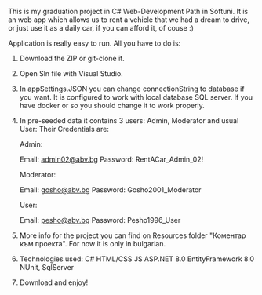 This is my graduation project in C# Web-Development Path in Softuni. It is an web app which allows us to rent a vehicle that we had a dream to drive, or just use it as a daily car, if you can afford it, of couse :)

Application is really easy to run. All you have to do is:

1. Download the ZIP or git-clone it.
2. Open Sln file with Visual Studio.
3. In appSettings.JSON you can change connectionString to database if you want. It is configured to work with local database SQL server. If you have docker or so you should change it to work properly.
4. In pre-seeded data it contains 3 users: Admin, Moderator and usual User: Their Credentials are:
   
   Admin:

   Email: admin02@abv.bg
   Password: RentACar_Admin_02!

   Moderator:

   Email: gosho@abv.bg
   Password: Gosho2001_Moderator

   User:

   Email: pesho@abv.bg
   Password: Pesho1996_User

5. More info for the project you can find on Resources folder "Коментар към проекта". For now it is only in bulgarian.
6. Technologies used:
   C#
   HTML/CSS
   JS
   ASP.NET 8.0
   EntityFramework 8.0
   NUnit,
   SqlServer

7. Download and enjoy!
